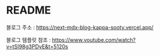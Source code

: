 # README

블로그 주소 : https://next-mdx-blog-kappa-sooty.vercel.app/ 

블로그 템플릿 참조 : https://www.youtube.com/watch?v=tSI98g3PDyE&t=5120s